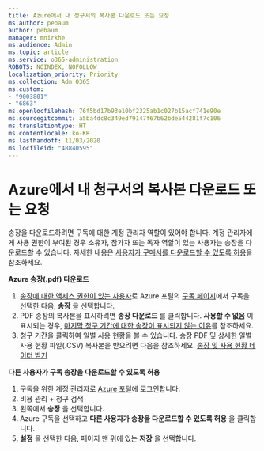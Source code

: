 ```yaml
---
title: Azure에서 내 청구서의 복사본 다운로드 또는 요청
ms.author: pebaum
author: pebaum
manager: mnirkhe
ms.audience: Admin
ms.topic: article
ms.service: o365-administration
ROBOTS: NOINDEX, NOFOLLOW
localization_priority: Priority
ms.collection: Adm_O365
ms.custom:
- "9003801"
- "6863"
ms.openlocfilehash: 76f5bd17b93e10bf2325ab1c027b15acf741e90e
ms.sourcegitcommit: a5ba4dc8c349ed79147f67b62bde544281f7c106
ms.translationtype: HT
ms.contentlocale: ko-KR
ms.lasthandoff: 11/03/2020
ms.locfileid: "48840595"
---
```

# <a name="download-or-request-a-copy-of-my-bill-in-azure"></a>Azure에서 내 청구서의 복사본 다운로드 또는 요청

송장을 다운로드하려면 구독에 대한 계정 관리자 역할이 있어야 합니다. 계정 관리자에게 사용 권한이 부여된 경우 소유자, 참가자 또는 독자 역할이 있는 사용자는 송장을 다운로드할 수 있습니다. 자세한 내용은 [사용자가 구매서를 다운로드할 수 있도록 허용](https://docs.microsoft.com/azure/cost-management-billing/manage/manage-billing-access#opt-in)을 참조하세요.

**Azure 송장(.pdf) 다운로드**

1. [송장에 대한 액세스 권한이 있는 사용자](https://docs.microsoft.com/azure/cost-management-billing/manage/manage-billing-access?WT.mc_id=Portal-Microsoft_Azure_Support)로 Azure 포털의 [구독 페이지](https://portal.azure.com/#blade/Microsoft_Azure_Billing/SubscriptionsBlade)에서 구독을 선택한 다음, **송장** 을 선택합니다.
2. PDF 송장의 복사본을 표시하려면 **송장 다운로드** 를 클릭합니다. **사용할 수 없음** 이 표시되는 경우, [마지막 청구 기간에 대한 송장이 표시되지 않는 이유](https://docs.microsoft.com/azure/cost-management-billing/manage/download-azure-invoice-daily-usage-date?WT.mc_id=Portal-Microsoft_Azure_Support#noinvoice)를 참조하세요.
3. 청구 기간을 클릭하여 일별 사용 현황을 볼 수 있습니다. 송장 PDF 및 상세한 일별 사용 현황 파일(.CSV) 복사본을 받으려면 다음을 참조하세요. [송장 및 사용 현황 데이터 받기](https://docs.microsoft.com/azure/cost-management-billing/manage/download-azure-invoice-daily-usage-date?WT.mc_id=Portal-Microsoft_Azure_Support)  

**다른 사용자가 구독 송장을 다운로드할 수 있도록 허용**

1. 구독을 위한 계정 관리자로 [Azure 포털](https://portal.azure.com/)에 로그인합니다.
2. 비용 관리 + 청구 검색
3. 왼쪽에서 **송장** 을 선택합니다.
4. Azure 구독을 선택하고 **다른 사용자가 송장을 다운로드할 수 있도록 허용** 을 클릭합니다.
5. **설정** 을 선택한 다음, 페이지 맨 위에 있는 **저장** 을 선택합니다.

